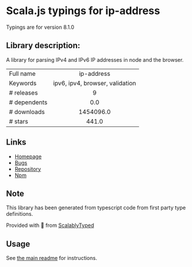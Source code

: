 
# Scala.js typings for ip-address

Typings are for version 8.1.0

## Library description:
A library for parsing IPv4 and IPv6 IP addresses in node and the browser.

|                    |                 |
| ------------------ | :-------------: |
| Full name          | ip-address |
| Keywords           | ipv6, ipv4, browser, validation |
| # releases         | 9 |
| # dependents       | 0.0 |
| # downloads        | 1454096.0 |
| # stars            | 441.0 |

## Links
- [Homepage](https://github.com/beaugunderson/ip-address#readme)
- [Bugs](https://github.com/beaugunderson/ip-address/issues)
- [Repository](https://github.com/beaugunderson/ip-address)
- [Npm](https://www.npmjs.com/package/ip-address)
    


## Note
This library has been generated from typescript code from first party type definitions.

Provided with :purple_heart: from [ScalablyTyped](https://github.com/oyvindberg/ScalablyTyped)

## Usage
See [the main readme](../../readme.md) for instructions.


